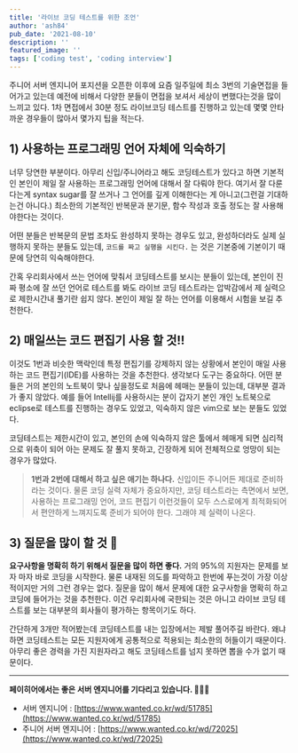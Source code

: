 ```yaml
---
title: '라이브 코딩 테스트를 위한 조언'
author: 'ash84'
pub_date: '2021-08-10'
description: ''
featured_image: ''
tags: ['coding test', 'coding interview']
---
```


주니어 서버 엔지니어 포지션을 오픈한 이후에 요즘 일주일에 최소 3번의 기술면접을 들어가고 있는데 예전에 비해서 다양한 분들이 면접을 보셔서 세상이 변했다는것을 많이 느끼고 있다. 1차 면접에서 30분 정도 라이브코딩 테스트를 진행하고 있는데 몇몇 안타까운 경우들이 많아서 몇가지 팁을 적는다. 

## 1) 사용하는 프로그래밍 언어 자체에 익숙하기

너무 당연한 부분이다. 아무리 신입/주니어라고 해도 코딩테스트가 있다고 하면 기본적인 본인이 제일 잘 사용하는 프로그래밍 언어에 대해서 잘 다뤄야 한다. 여기서 잘 다룬다는게 syntax sugar를 잘 쓰거나 그 언어를 깊게 이해한다는 게 아니고(그런걸 기대하는건 아니다.) 최소한의 기본적인 반복문과 분기문, 함수 작성과 호출 정도는 잘 사용해야한다는 것이다. 

어떤 분들은 반복문의 문법 조차도 완성하지 못하는 경우도 있고, 완성하더라도 실제 실행하지 못하는 분들도 있는데, `코드를 짜고 실행을 시킨다.` 는 것은 기본중에 기본이기 때문에 당연히 익숙해야한다. 

간혹 우리회사에서 쓰는 언어에 맞춰서 코딩테스트를 보시는 분들이 있는데, 본인이 진짜 평소에 잘 쓰던 언어로 테스트를 봐도 라이브 코딩 테스트라는 압박감에서 제 실력으로 제한시간내 풀기란 쉽지 않다. 본인이 제일 잘 하는 언어를 이용해서 시험을 보길 추천한다. 

## 2) 매일쓰는 코드 편집기 사용 할 것!!

이것도 1번과 비슷한 맥락인데 특정 편집기를 강제하지 않는 상황에서 본인이 매일 사용하는 코드 편집기(IDE)를 사용하는 것을 추천한다. 생각보다 도구는 중요하다. 어떤 분들은 거의 본인의 노트북이 맞나 싶을정도로 처음에 헤매는 분들이 있는데, 대부분 결과가 좋지 않았다. 예를 들어 Intellij를 사용하시는 분이 갑자기 본인 개인 노트북으로 eclipse로 테스트를 진행하는 경우도 있었고, 익숙하지 않은 vim으로 보는 분들도 있었다. 

코딩테스트는 제한시간이 있고, 본인의 손에 익숙하지 않은 툴에서 헤매게 되면 심리적으로 위축이 되어 아는 문제도 잘 풀지 못하고, 긴장하게 되어 전체적으로 엉망이 되는 경우가 많았다. 

> **1번과 2번에 대해서 하고 싶은 애기는 하나다.** 신입이든 주니어든 제대로 준비하라는 것이다. 물론 코딩 실력 자체가 중요하지만, 코딩 테스트라는 측면에서 보면, 사용하는 프로그래밍 언어, 코드 편집기 이런것들이 모두 스스로에게 최적화되어서 편안하게 느껴지도록 준비가 되어야 한다. 그래야 제 실력이 나온다.

## 3) 질문을 많이 할 것 🧐

**요구사항을 명확히 하기 위해서 질문을 많이 하면 좋다.** 거의 95%의 지원자는 문제를 보자 마자 바로 코딩을 시작한다. 물론 내재된 의도를 파악하고 한번에 푸는것이 가장 이상적이지만 거의 그런 경우는 없다. 질문을 많이 해서 문제에 대한 요구사항을 명확히 하고 코딩에 들어가는 것을 추천한다. 이건 우리회사에 국한되는 것은 아니고 라이브 코딩 테스트를 보는 대부분의 회사들이 평가하는 항목이기도 하다. 

간단하게 3개만 적어봤는데 코딩테스트를 내는 입장에서는 제발 풀어주길 바란다. 왜냐하면 코딩테스트는 모든 지원자에게 공통적으로 적용되는 최소한의 허들이기 때문이다. 아무리 좋은 경력을 가진 지원자라고 해도 코딩테스트를 넘지 못하면 뽑을 수가 없기 때문이다. 

---

**페이히어에서는 좋은 서버 엔지니어를 기다리고 있습니다. 👨🏻‍💻**

- 서버 엔지니어 : [https://www.wanted.co.kr/wd/51785](https://www.wanted.co.kr/wd/51785)
- 주니어 서버 엔지니어 : [https://www.wanted.co.kr/wd/72025](https://www.wanted.co.kr/wd/72025)
